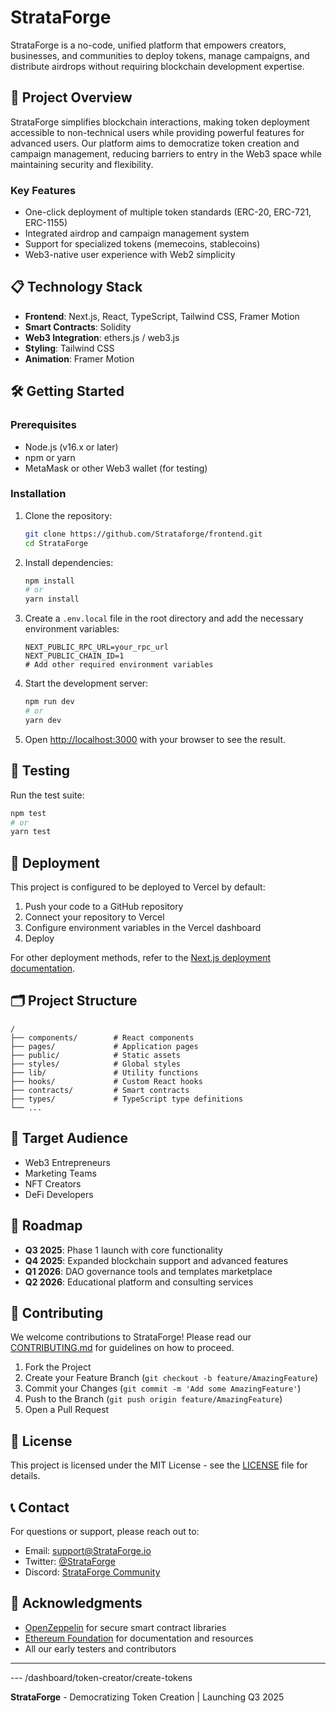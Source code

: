 # StrataForge


StrataForge is a no-code, unified platform that empowers creators, businesses, and communities to deploy tokens, manage campaigns, and distribute airdrops without requiring blockchain development expertise.

## 🚀 Project Overview

StrataForge simplifies blockchain interactions, making token deployment accessible to non-technical users while providing powerful features for advanced users. Our platform aims to democratize token creation and campaign management, reducing barriers to entry in the Web3 space while maintaining security and flexibility.

### Key Features

- One-click deployment of multiple token standards (ERC-20, ERC-721, ERC-1155)
- Integrated airdrop and campaign management system
- Support for specialized tokens (memecoins, stablecoins)
- Web3-native user experience with Web2 simplicity

## 📋 Technology Stack

- **Frontend**: Next.js, React, TypeScript, Tailwind CSS, Framer Motion
- **Smart Contracts**: Solidity
- **Web3 Integration**: ethers.js / web3.js
- **Styling**: Tailwind CSS
- **Animation**: Framer Motion

## 🛠️ Getting Started

### Prerequisites

- Node.js (v16.x or later)
- npm or yarn
- MetaMask or other Web3 wallet (for testing)

### Installation

1. Clone the repository:
   ```bash
   git clone https://github.com/Strataforge/frontend.git
   cd StrataForge
   ```

2. Install dependencies:
   ```bash
   npm install
   # or
   yarn install
   ```

3. Create a `.env.local` file in the root directory and add the necessary environment variables:
   ```
   NEXT_PUBLIC_RPC_URL=your_rpc_url
   NEXT_PUBLIC_CHAIN_ID=1
   # Add other required environment variables
   ```

4. Start the development server:
   ```bash
   npm run dev
   # or
   yarn dev
   ```

5. Open [http://localhost:3000](http://localhost:3000) with your browser to see the result.

## 🧪 Testing

Run the test suite:

```bash
npm test
# or
yarn test
```

## 🔄 Deployment

This project is configured to be deployed to Vercel by default:

1. Push your code to a GitHub repository
2. Connect your repository to Vercel
3. Configure environment variables in the Vercel dashboard
4. Deploy

For other deployment methods, refer to the [Next.js deployment documentation](https://nextjs.org/docs/deployment).

## 🗂️ Project Structure

```
/
├── components/        # React components
├── pages/             # Application pages
├── public/            # Static assets
├── styles/            # Global styles
├── lib/               # Utility functions
├── hooks/             # Custom React hooks
├── contracts/         # Smart contracts
├── types/             # TypeScript type definitions
└── ...
```

## 🎯 Target Audience

- Web3 Entrepreneurs
- Marketing Teams
- NFT Creators
- DeFi Developers

## 🔮 Roadmap

- **Q3 2025**: Phase 1 launch with core functionality
- **Q4 2025**: Expanded blockchain support and advanced features
- **Q1 2026**: DAO governance tools and templates marketplace
- **Q2 2026**: Educational platform and consulting services

## 👥 Contributing

We welcome contributions to StrataForge! Please read our [CONTRIBUTING.md](./CONTRIBUTING.md) for guidelines on how to proceed.

1. Fork the Project
2. Create your Feature Branch (`git checkout -b feature/AmazingFeature`)
3. Commit your Changes (`git commit -m 'Add some AmazingFeature'`)
4. Push to the Branch (`git push origin feature/AmazingFeature`)
5. Open a Pull Request

## 📄 License

This project is licensed under the MIT License - see the [LICENSE](LICENSE) file for details.

## 📞 Contact

For questions or support, please reach out to:

- Email: support@StrataForge.io
- Twitter: [@StrataForge](https://twitter.com/StrataForge)
- Discord: [StrataForge Community](https://discord.gg/StrataForge)

## 🙏 Acknowledgments

- [OpenZeppelin](https://openzeppelin.com/) for secure smart contract libraries
- [Ethereum Foundation](https://ethereum.org/) for documentation and resources
- All our early testers and contributors

---

--- /dashboard/token-creator/create-tokens


**StrataForge** - Democratizing Token Creation | Launching Q3 2025



